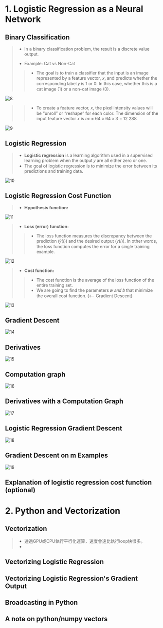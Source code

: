 #  1. Logistic Regression as a Neural Network
## Binary Classification
> * In a binary classification problem, the result is a discrete value output.
> 
> * Example: Cat vs Non-Cat
> > * The goal is to train a classifier that the input is an image represented by a feature vector, 𝑥, and predicts whether the corresponding label 𝑦 is 1 or 0. In this case, whether this is a cat image (1) or a non-cat image (0).

![8](https://github.com/htaiwan/note-Deep-Learning-Specialization/blob/master/Assets/8.png)

> > * To create a feature vector, 𝑥, the pixel intensity values will be “unroll” or “reshape” for each color. The dimension of the input feature vector 𝑥 is 𝑛𝑥 = 64 𝑥 64 𝑥 3 = 12 288

![9](https://github.com/htaiwan/note-Deep-Learning-Specialization/blob/master/Assets/9.png)

## Logistic Regression
> * **Logistic regression** is a learning algorithm used in a supervised learning problem when the output 𝑦 are all either zero or one. 
> * The goal of logistic regression is to minimize the error between its predictions and training data.

![10](https://github.com/htaiwan/note-Deep-Learning-Specialization/blob/master/Assets/10.png)

## Logistic Regression Cost Function
> * **Hypothesis function:**

![11](https://github.com/htaiwan/note-Deep-Learning-Specialization/blob/master/Assets/11.png)

> * **Loss (error) function:** 
> 
> > * The loss function measures the discrepancy between the prediction (𝑦̂(𝑖)) and the desired output (𝑦(𝑖)). In other words, the loss function computes the error for a single training example.

![12](https://github.com/htaiwan/note-Deep-Learning-Specialization/blob/master/Assets/12.png)

> * **Cost function:**
> 
> > * The cost function is the average of the loss function of the entire training set. 
> > * We are going to find the parameters 𝑤 𝑎𝑛𝑑 𝑏 that minimize the overall cost function. (<-- Gradient Descent)

![13](https://github.com/htaiwan/note-Deep-Learning-Specialization/blob/master/Assets/13.png)

## Gradient Descent

![14](https://github.com/htaiwan/note-Deep-Learning-Specialization/blob/master/Assets/14.png)

## Derivatives

![15](https://github.com/htaiwan/note-Deep-Learning-Specialization/blob/master/Assets/15.png)

## Computation graph

![16](https://github.com/htaiwan/note-Deep-Learning-Specialization/blob/master/Assets/16.png)

## Derivatives with a Computation Graph

![17](https://github.com/htaiwan/note-Deep-Learning-Specialization/blob/master/Assets/17.png)

## Logistic Regression Gradient Descent

![18](https://github.com/htaiwan/note-Deep-Learning-Specialization/blob/master/Assets/18.png)

## Gradient Descent on m Examples

![19](https://github.com/htaiwan/note-Deep-Learning-Specialization/blob/master/Assets/19.png)

## Explanation of logistic regression cost function (optional)


# 2. Python and Vectorization

## Vectorization
> * 透過GPU或CPU執行平行化運算，速度會遠比執行loop快很多。
> * 

## Vectorizing Logistic Regression

## Vectorizing Logistic Regression's Gradient Output

## Broadcasting in Python

## A note on python/numpy vectors

